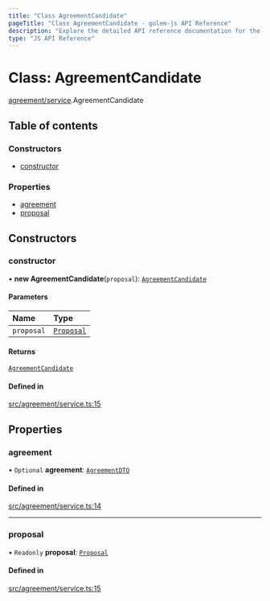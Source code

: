 ```yaml
---
title: "Class AgreementCandidate"
pageTitle: "Class AgreementCandidate - golem-js API Reference"
description: "Explore the detailed API reference documentation for the Class AgreementCandidate within the golem-js SDK for the Golem Network."
type: "JS API Reference"
---
```

# Class: AgreementCandidate

[agreement/service](../modules/agreement_service).AgreementCandidate

## Table of contents

### Constructors

- [constructor](agreement_service.AgreementCandidate#constructor)

### Properties

- [agreement](agreement_service.AgreementCandidate#agreement)
- [proposal](agreement_service.AgreementCandidate#proposal)

## Constructors

### constructor

• **new AgreementCandidate**(`proposal`): [`AgreementCandidate`](agreement_service.AgreementCandidate)

#### Parameters

| Name | Type |
| :------ | :------ |
| `proposal` | [`Proposal`](market_proposal.Proposal) |

#### Returns

[`AgreementCandidate`](agreement_service.AgreementCandidate)

#### Defined in

[src/agreement/service.ts:15](https://github.com/golemfactory/golem-js/blob/7cee55b/src/agreement/service.ts#L15)

## Properties

### agreement

• `Optional` **agreement**: [`AgreementDTO`](../interfaces/agreement_service.AgreementDTO)

#### Defined in

[src/agreement/service.ts:14](https://github.com/golemfactory/golem-js/blob/7cee55b/src/agreement/service.ts#L14)

___

### proposal

• `Readonly` **proposal**: [`Proposal`](market_proposal.Proposal)

#### Defined in

[src/agreement/service.ts:15](https://github.com/golemfactory/golem-js/blob/7cee55b/src/agreement/service.ts#L15)
